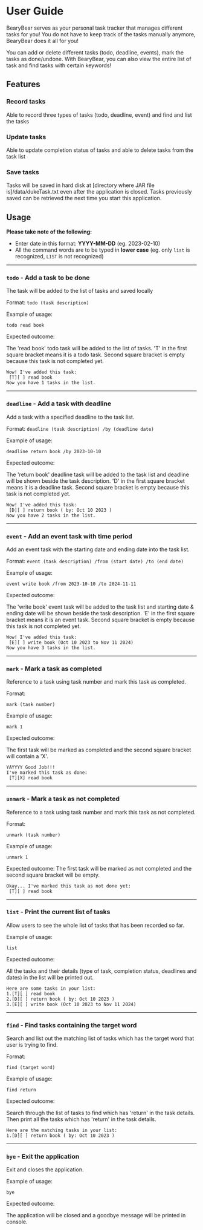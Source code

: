 # User Guide

BearyBear serves as your personal task tracker that manages different 
tasks for you! You do not have to keep track of the tasks manually anymore, BearyBear does it all for you! 

You can add or delete different tasks (todo, deadline, events), mark the tasks as done/undone. 
With BearyBear, you can also view the entire list of task and find tasks with certain keywords!

## Features 

### Record tasks

Able to record three types of tasks (todo, deadline, event) and find and list the tasks

### Update tasks 

Able to update completion status of tasks and able to delete tasks from the task list 

### Save tasks

Tasks will be saved in hard disk at [directory where JAR file is]/data/dukeTask.txt even after the application is closed.
Tasks previously saved  can be retrieved the next time you start this application. 

## Usage

**Please take note of the following:**
- Enter date in this format: **YYYY-MM-DD** (eg. 2023-02-10)
- All the command words are to be typed in **lower case**
  (eg. only `list` is recognized, `LIST` is not recognized)

-----------------------------------------------------------

### `todo` - Add a task to be done 

The task will be added to the list of tasks and saved locally 

Format: `todo (task description)`

Example of usage: 

`todo read book`

Expected outcome:

The 'read book' todo task will be added to the list of tasks. 
'T' in the first square bracket means it is a todo task. 
Second square bracket is empty because this task is not completed yet. 

```
Wow! I've added this task:
 [T][ ] read book
Now you have 1 tasks in the list. 
```

--------------------------------------------

### `deadline` - Add a task with deadline

Add a task with a specified deadline to the task list. 

Format: `deadline (task description) /by (deadline date) `

Example of usage:

`deadline return book /by 2023-10-10`

Expected outcome:

The 'return book' deadline task will be added to the task list and deadline will be shown beside the task description.
'D' in the first square bracket means it is a deadline task.
Second square bracket is empty because this task is not completed yet.

```
Wow! I've added this task:
 [D][ ] return book ( by: Oct 10 2023 )
Now you have 2 tasks in the list. 
```

----------------------------------------


### `event` - Add an event task with time period 

Add an event task with the starting date and ending date into the task list. 

Format: `event (task description) /from (start date) /to (end date)`


Example of usage:

`event write book /from 2023-10-10 /to 2024-11-11`

Expected outcome:

The 'write book' event task will be added to the task list and starting date & ending date will be shown beside the task description. 
'E' in the first square bracket means it is an event task.
Second square bracket is empty because this task is not completed yet.

```
Wow! I've added this task:
 [E][ ] write book (Oct 10 2023 to Nov 11 2024)
Now you have 3 tasks in the list. 
```

---------------------------------------------


### `mark` - Mark a task as completed

Reference to a task using task number and mark this task as completed. 

Format:

`mark (task number)`

Example of usage:

`mark 1`

Expected outcome:

The first task will be marked as completed and the second square bracket will contain a 'X'.

```
YAYYYY Good Job!!!
I've marked this task as done:
 [T][X] read book 
```

-------------------------------------------------

### `unmark` - Mark a task as not completed

Reference to a task using task number and mark this task as not completed.

Format:

`unmark (task number)`

Example of usage:

`unmark 1`

Expected outcome:
The first task will be marked as not completed and the second square bracket will be empty.


```
Okay... I've marked this task as not done yet:
 [T][ ] read book
```

----------------------------------------------

### `list` - Print the current list of tasks

Allow users to see  the whole list of tasks that has been recorded so far. 

Example of usage:

`list`

Expected outcome:

All the tasks and their details (type of task, completion status, deadlines and dates) in the list will be printed out.

```
Here are some tasks in your list:
1.[T][ ] read book
2.[D][ ] return book ( by: Oct 10 2023 )
3.[E][ ] write book (Oct 10 2023 to Nov 11 2024)
```

----------------------------------------------

### `find` - Find tasks containing the target word 

Search and list out the matching list of tasks which has the target word that user is trying to find.

Format:

`find (target word)`

Example of usage:

`find return`

Expected outcome:

Search through the list of tasks to find which has 'return' in the task details. 
Then print all the tasks which has 'return' in the task details.  

```
Here are the matching tasks in your list:
1.[D][ ] return book ( by: Oct 10 2023 )
```

---------------------------------------------
### `bye` - Exit the application

Exit and closes the application.

Example of usage:

`bye`

Expected outcome:

The application will be closed and a goodbye message will be printed in console.
